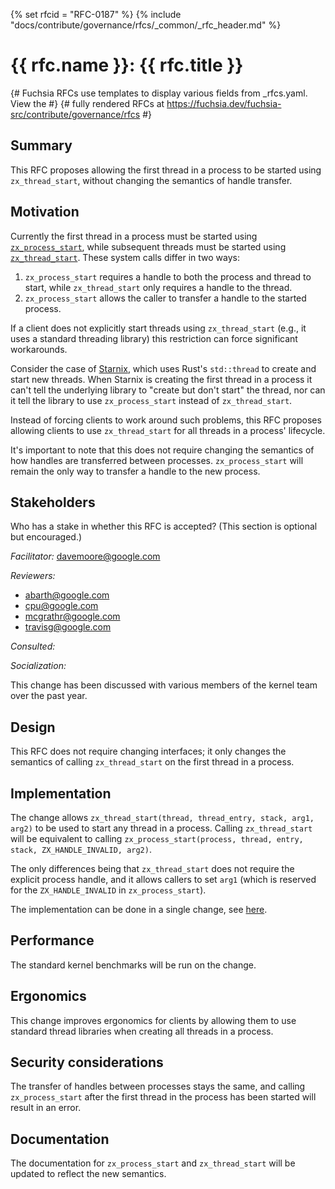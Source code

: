 <!-- Generated with `fx rfc` -->
<!-- mdformat off(templates not supported) -->
{% set rfcid = "RFC-0187" %} {%
include "docs/contribute/governance/rfcs/_common/_rfc_header.md" %}
# {{ rfc.name }}: {{ rfc.title }}
{# Fuchsia RFCs use templates to display various fields from _rfcs.yaml. View
the #} {# fully rendered RFCs at
https://fuchsia.dev/fuchsia-src/contribute/governance/rfcs #}
<!-- SET the `rfcid` VAR ABOVE. DO NOT EDIT ANYTHING ELSE ABOVE THIS LINE. -->

<!-- mdformat on -->

## Summary

This RFC proposes allowing the first thread in a process to be started using
`zx_thread_start`, without changing the semantics of handle transfer.

## Motivation

Currently the first thread in a process must be started using
[`zx_process_start`][process-start], while subsequent threads must be started
using [`zx_thread_start`][thread-start]. These system calls differ in two ways:

  1. `zx_process_start` requires a handle to both the process and thread to
     start, while `zx_thread_start` only requires a handle to the thread.
  2. `zx_process_start` allows the caller to transfer a handle to the started
     process.

If a client does not explicitly start threads using `zx_thread_start` (e.g., it
uses a standard threading library) this restriction can force significant
workarounds.

Consider the case of [Starnix][starnix], which uses Rust's `std::thread` to
create and start new threads. When Starnix is creating the first thread in a
process it can't tell the underlying library to "create but don't start" the
thread, nor can it tell the library to use `zx_process_start` instead of
`zx_thread_start`.

Instead of forcing clients to work around such problems, this RFC proposes
allowing clients to use `zx_thread_start` for all threads in a process'
lifecycle.

It's important to note that this does not require changing the semantics of how
handles are transferred between processes. `zx_process_start` will remain the
only way to transfer a handle to the new process.

## Stakeholders

Who has a stake in whether this RFC is accepted? (This section is optional but
encouraged.)

_Facilitator:_ davemoore@google.com

_Reviewers:_

- abarth@google.com
- cpu@google.com
- mcgrathr@google.com
- travisg@google.com

_Consulted:_

_Socialization:_

This change has been discussed with various members of the kernel team over the
past year.

## Design

This RFC does not require changing interfaces; it only changes the semantics of
calling `zx_thread_start` on the first thread in a process.

## Implementation

The change allows `zx_thread_start(thread, thread_entry, stack, arg1, arg2)` to
be used to start any thread in a process. Calling `zx_thread_start` will be
equivalent to calling
`zx_process_start(process, thread, entry, stack, ZX_HANDLE_INVALID, arg2)`.

The only differences being that `zx_thread_start` does not require the explicit
process handle, and it allows callers to set `arg1` (which is reserved for the
`ZX_HANDLE_INVALID` in `zx_process_start`).

The implementation can be done in a single change, see [here][prototype].

## Performance

The standard kernel benchmarks will be run on the change.

## Ergonomics

This change improves ergonomics for clients by allowing them to use standard
thread libraries when creating all threads in a process.

## Security considerations

The transfer of handles between processes stays the same, and calling
`zx_process_start` after the first thread in the process has been started will
result in an error.

## Documentation

The documentation for `zx_process_start` and `zx_thread_start` will be updated
to reflect the new semantics.

[process-start]: /docs/reference/syscalls/process_start.md
[prototype]: https://fuchsia-review.googlesource.com/c/fuchsia/+/707482
[starnix]: /docs/contribute/governance/rfcs/0082_starnix.md
[thread-start]: /docs/reference/syscalls/thread_start.md